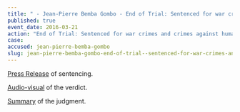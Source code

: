 ```yaml
---
title: " - Jean-Pierre Bemba Gombo - End of Trial: Sentenced for war crimes and crimes against humanity"
published: true
event_date: 2016-03-21
action: "End of Trial: Sentenced for war crimes and crimes against humanity"
case:
accused: jean-pierre-bemba-gombo
slug: jean-pierre-bemba-gombo-end-of-trial--sentenced-for-war-crimes-and-crimes-against-humanity
---
```


[Press Release](https://www.icc-cpi.int/en_menus/icc/press%20and%20media/press%20releases/Pages/pr1200.aspx) of sentencing.

[Audio-visual](https://www.youtube.com/watch?v=sqHt2Yr555A) of the verdict.

[Summary](https://www.icc-cpi.int/iccdocs/PIDS/publications/2016.03.21_Summary_of_the_Judgment-Eng.pdf) of the judgment.

